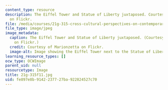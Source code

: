 ```yaml
---
content_type: resource
description: The Eiffel Tower and Statue of Liberty juxtaposed. Courtesy of Marionzetta
  on Flickr.
file: /media/courses/21g-315-cross-cultural-perspectives-on-contemporary-french-society-fall-2011/fe897e8b9142237727ba922824527c70_21g-315f11.jpg
file_type: image/jpeg
image_metadata:
  caption: The Eiffel Tower and Statue of Liberty juxtaposed. (Courtesy of [Marionzetta](http://www.flickr.com/photos/marionzetta/2954326462/)
    on Flickr.)
  credit: Courtesy of Marionzetta on Flickr.
  image-alt: Image showing the Eiffel Tower next to the Statue of Liberty.
learning_resource_types: []
ocw_type: OCWImage
parent_uid: null
resourcetype: Image
title: 21g-315f11.jpg
uid: fe897e8b-9142-2377-27ba-922824527c70
---
```

